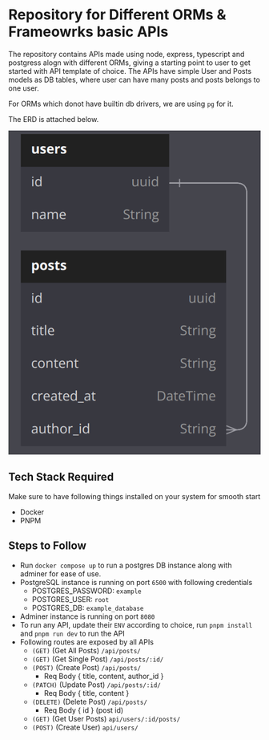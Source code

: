 # Repository for Different ORMs & Frameowrks basic APIs

The repository contains APIs made using node, express, typescript and postgress alogn with different ORMs, giving a starting point to user to get started with API template of choice.
The APIs have simple User and Posts models as DB tables, where user can have many posts and posts belongs to one user.

For ORMs which donot have builtin db drivers, we are using `pg` for it.

The ERD is attached below.

![alt text](image.png)

## Tech Stack Required

Make sure to have following things installed on your system for smooth start

- Docker
- PNPM

## Steps to Follow

- Run `docker compose up` to run a postgres DB instance along with adminer for ease of use.
- PostgreSQL instance is running on port `6500` with following credentials
  - POSTGRES_PASSWORD: `example`
  - POSTGRES_USER: `root`
  - POSTGRES_DB: `example_database`
- Adminer instance is running on port `8080`
- To run any API, update their `ENV` according to choice, run `pnpm install` and `pnpm run dev` to run the API
- Following routes are exposed by all APIs
  - `(GET)` (Get All Posts) `/api/posts/`
  - `(GET)` (Get Single Post) `/api/posts/:id/`
  - `(POST)` (Create Post) `/api/posts/`
    - Req Body { title, content, author_id }
  - `(PATCH)` (Update Post) `/api/posts/:id/`
    - Req Body { title, content }
  - `(DELETE)` (Delete Post) `/api/posts/`
    - Req Body { id } (post id)
  - `(GET)` (Get User Posts) `api/users/:id/posts/`
  - `(POST)` (Create User) `api/users/`
